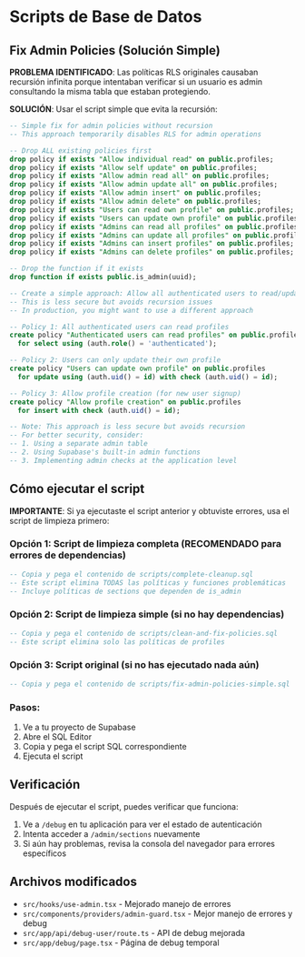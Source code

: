 # Scripts de Base de Datos

## Fix Admin Policies (Solución Simple)

**PROBLEMA IDENTIFICADO**: Las políticas RLS originales causaban recursión infinita porque intentaban verificar si un usuario es admin consultando la misma tabla que estaban protegiendo.

**SOLUCIÓN**: Usar el script simple que evita la recursión:

```sql
-- Simple fix for admin policies without recursion
-- This approach temporarily disables RLS for admin operations

-- Drop ALL existing policies first
drop policy if exists "Allow individual read" on public.profiles;
drop policy if exists "Allow self update" on public.profiles;
drop policy if exists "Allow admin read all" on public.profiles;
drop policy if exists "Allow admin update all" on public.profiles;
drop policy if exists "Allow admin insert" on public.profiles;
drop policy if exists "Allow admin delete" on public.profiles;
drop policy if exists "Users can read own profile" on public.profiles;
drop policy if exists "Users can update own profile" on public.profiles;
drop policy if exists "Admins can read all profiles" on public.profiles;
drop policy if exists "Admins can update all profiles" on public.profiles;
drop policy if exists "Admins can insert profiles" on public.profiles;
drop policy if exists "Admins can delete profiles" on public.profiles;

-- Drop the function if it exists
drop function if exists public.is_admin(uuid);

-- Create a simple approach: Allow all authenticated users to read/update profiles
-- This is less secure but avoids recursion issues
-- In production, you might want to use a different approach

-- Policy 1: All authenticated users can read profiles
create policy "Authenticated users can read profiles" on public.profiles
  for select using (auth.role() = 'authenticated');

-- Policy 2: Users can only update their own profile
create policy "Users can update own profile" on public.profiles
  for update using (auth.uid() = id) with check (auth.uid() = id);

-- Policy 3: Allow profile creation (for new user signup)
create policy "Allow profile creation" on public.profiles
  for insert with check (auth.uid() = id);

-- Note: This approach is less secure but avoids recursion
-- For better security, consider:
-- 1. Using a separate admin table
-- 2. Using Supabase's built-in admin functions
-- 3. Implementing admin checks at the application level
```

## Cómo ejecutar el script

**IMPORTANTE**: Si ya ejecutaste el script anterior y obtuviste errores, usa el script de limpieza primero:

### Opción 1: Script de limpieza completa (RECOMENDADO para errores de dependencias)

```sql
-- Copia y pega el contenido de scripts/complete-cleanup.sql
-- Este script elimina TODAS las políticas y funciones problemáticas
-- Incluye políticas de sections que dependen de is_admin
```

### Opción 2: Script de limpieza simple (si no hay dependencias)

```sql
-- Copia y pega el contenido de scripts/clean-and-fix-policies.sql
-- Este script elimina solo las políticas de profiles
```

### Opción 3: Script original (si no has ejecutado nada aún)

```sql
-- Copia y pega el contenido de scripts/fix-admin-policies-simple.sql
```

### Pasos:

1. Ve a tu proyecto de Supabase
2. Abre el SQL Editor
3. Copia y pega el script SQL correspondiente
4. Ejecuta el script

## Verificación

Después de ejecutar el script, puedes verificar que funciona:

1. Ve a `/debug` en tu aplicación para ver el estado de autenticación
2. Intenta acceder a `/admin/sections` nuevamente
3. Si aún hay problemas, revisa la consola del navegador para errores específicos

## Archivos modificados

- `src/hooks/use-admin.tsx` - Mejorado manejo de errores
- `src/components/providers/admin-guard.tsx` - Mejor manejo de errores y debug
- `src/app/api/debug-user/route.ts` - API de debug mejorada
- `src/app/debug/page.tsx` - Página de debug temporal
